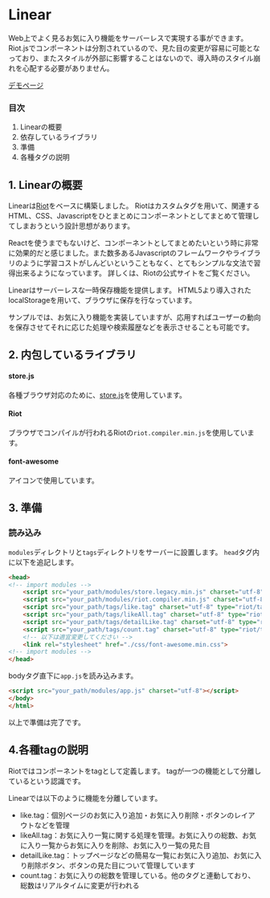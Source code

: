 # Linear

Web上でよく見るお気に入り機能をサーバーレスで実現する事ができます。
Riot.jsでコンポーネントは分割されているので、見た目の変更が容易に可能となっており、またスタイルが外部に影響することはないので、導入時のスタイル崩れを心配する必要がありません。

[デモページ](https://ken-sayama.github.io/Linear/)

### 目次

1. Linearの概要
2. 依存しているライブラリ
3. 準備
4. 各種タグの説明

## 1. Linearの概要

Linearは[Riot](http://riotjs.com/)をベースに構築しました。
Riotはカスタムタグを用いて、関連するHTML、CSS、Javascriptをひとまとめにコンポーネントとしてまとめて管理してしまおうという設計思想があります。

Reactを使うまでもないけど、コンポーネントとしてまとめたいという時に非常に効果的だと感じました。また数多あるJavascriptのフレームワークやライブラリのように学習コストがしんどいということもなく、とてもシンプルな文法で習得出来るようになっています。
詳しくは、Riotの公式サイトをご覧ください。

Linearはサーバーレスな一時保存機能を提供します。
HTML5より導入されたlocalStorageを用いて、ブラウザに保存を行なっています。

サンプルでは、お気に入り機能を実装していますが、応用すればユーザーの動向を保存させてそれに応じた処理や検索履歴などを表示させることも可能です。

## 2. 内包しているライブラリ

#### store.js

各種ブラウザ対応のために、[store.js](https://github.com/marcuswestin/store.js/)を使用しています。

#### Riot

ブラウザでコンパイルが行われるRiotの`riot.compiler.min.js`を使用しています。

#### font-awesome

アイコンで使用しています。

## 3. 準備

### 読み込み

`modules`ディレクトリと`tags`ディレクトリをサーバーに設置します。
`head`タグ内に以下を追記します。

```html
<head>
<!-- import modules -->
	<script src="your_path/modules/store.legacy.min.js" charset="utf-8"></script>
	<script src="your_path/modules/riot.compiler.min.js" charset="utf-8"></script>
	<script src="your_path/tags/like.tag" charset="utf-8" type="riot/tag"></script>
	<script src="your_path/tags/likeAll.tag" charset="utf-8" type="riot/tag"></script>
	<script src="your_path/tags/detailLike.tag" charset="utf-8" type="riot/tag"></script>
	<script src="your_path/tags/count.tag" charset="utf-8" type="riot/tag"></script>
	<!-- 以下は適宜変更してください -->
	<link rel="stylesheet" href="./css/font-awesome.min.css">
<!-- import modules -->
</head>
```

bodyタグ直下に`app.js`を読み込みます。

```html
<script src="your_path/modules/app.js" charset="utf-8"></script>
</body>
</html>
```

以上で準備は完了です。

## 4.各種tagの説明

Riotではコンポーネントをtagとして定義します。
tagが一つの機能として分離しているという認識です。

Linearでは以下のように機能を分離しています。

* like.tag：個別ページのお気に入り追加・お気に入り削除・ボタンのレイアウトなどを管理
* likeAll.tag：お気に入り一覧に関する処理を管理。お気に入りの総数、お気に入り一覧からお気に入りを削除、お気に入り一覧の見た目
* detailLike.tag：トップページなどの簡易な一覧にお気に入り追加、お気に入り削除ボタン、ボタンの見た目について管理しています
* count.tag：お気に入りの総数を管理している。他のタグと連動しており、総数はリアルタイムに変更が行われる

